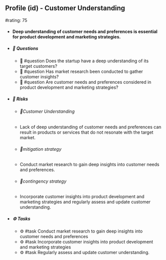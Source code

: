 ## Profile (id) - Customer Understanding
#rating: 75
- #### Deep understanding of customer needs and preferences is essential for product development and marketing strategies.
- ##### 💭 Questions
  - 💭 #question Does the startup have a deep understanding of its target customers?
  - 💭 #question Has market research been conducted to gather customer insights?
  - 💭 #question Are customer needs and preferences considered in product development and marketing strategies?
- ##### 🚨 Risks

  - ###### 🚨Customer Understanding
  - Lack of deep understanding of customer needs and preferences can result in products or services that do not resonate with the target market.
  - ###### 🚨mitigation strategy
  - Conduct market research to gain deep insights into customer needs and preferences.
  - ###### 🚨contingency strategy
  - Incorporate customer insights into product development and marketing strategies and regularly assess and update customer understanding.
- ##### ⚙️ Tasks
  - ⚙️ #task Conduct market research to gain deep insights into customer needs and preferences
  - ⚙️ #task  Incorporate customer insights into product development and marketing strategies
  - ⚙️ #task  Regularly assess and update customer understanding.


